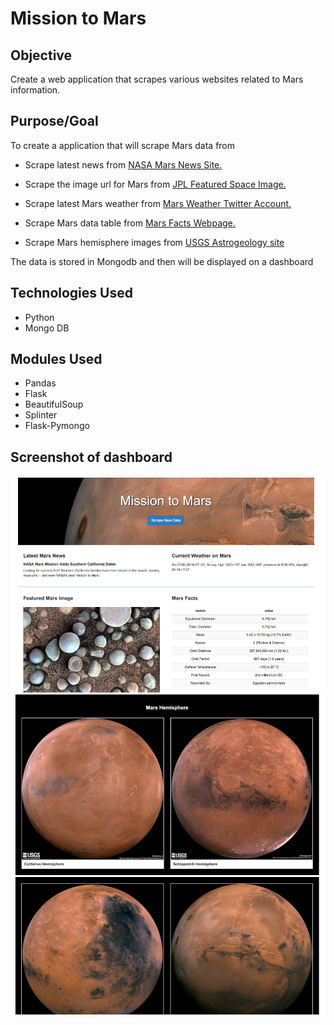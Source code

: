 # Mission to Mars

## Objective

Create a web application that scrapes various websites related to Mars information.

## Purpose/Goal

To create a application that will scrape Mars data from 

- Scrape latest news from [NASA Mars News Site.](https://mars.nasa.gov/news/?page=0&per_page=40&order=publish_date+desc%2Ccreated_at+desc&search=&category=19%2C165%2C184%2C204&blank_scope=Latest)

- Scrape the image url for Mars from [JPL Featured Space Image.](https://www.jpl.nasa.gov/spaceimages/?search=&category=Mars)

- Scrape latest Mars weather from [Mars Weather Twitter Account.](https://twitter.com/marswxreport?lang=en)

- Scrape Mars data table from [Mars Facts Webpage.](https://space-facts.com/mars/)

- Scrape Mars hemisphere images from [USGS Astrogeology site](https://astrogeology.usgs.gov/search/results?q=hemisphere+enhanced&k1=target&v1=Mars)

The data is stored in Mongodb and then will be displayed on a dashboard

## Technologies Used

- Python
- Mongo DB

## Modules Used

- Pandas
- Flask
- BeautifulSoup
- Splinter
- Flask-Pymongo

## Screenshot of dashboard

<img src="https://github.com/ktung1189/Web_Scraping_Mission_to_Mars/blob/master/web_scrape_1.PNG" alt='Mars Image'>

<img src="https://github.com/ktung1189/Web_Scraping_Mission_to_Mars/blob/master/web_scrape_2.PNG" alt='Mars Image'>
